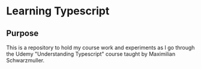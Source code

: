 # Learning Typescript

## Purpose

This is a repository to hold my course work and experiments as I go through the Udemy "Understanding Typescript" course taught by Maximilian Schwarzmuller.